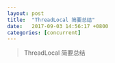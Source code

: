 ```yaml
---
layout: post
title:  "ThreadLocal 简要总结"
date:   2017-09-03 14:56:17 +0800
categories: [concurrent]
---
```


>ThreadLocal 简要总结

>
